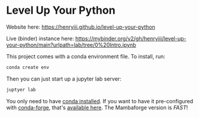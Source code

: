 # Level Up Your Python

Website here: <https://henryiii.github.io/level-up-your-python>

Live (binder) instance here: <https://mybinder.org/v2/gh/henryiii/level-up-your-python/main?urlpath=lab/tree/0%20Intro.ipynb>

This project comes with a conda environment file. To install, run:

```bash
conda create env
```

Then you can just start up a jupyter lab server:

```bash
juptyer lab
```

You only need to have [conda installed](https://docs.conda.io/en/latest/miniconda.html). If you want to have it pre-configured with [conda-forge](https://conda-forge.org/), that's [available here](https://github.com/conda-forge/miniforge). The Mambaforge version is _FAST_!
